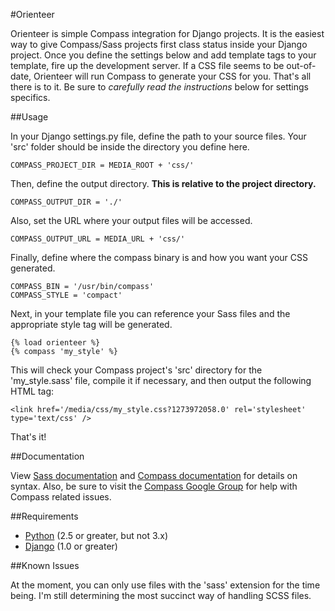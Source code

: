 #Orienteer

Orienteer is simple Compass integration for Django projects. It is the easiest 
way to give Compass/Sass projects first class status inside your Django 
project. Once you define the settings below and add template tags to your
template, fire up the development server. If a CSS file seems to be 
out-of-date, Orienteer will run Compass to generate your CSS for you. That's
all there is to it. Be sure to *carefully read the instructions* below for 
settings specifics.


##Usage

In your Django settings.py file, define the path to your source files. Your 
'src' folder should be inside the directory you define here.

    COMPASS_PROJECT_DIR = MEDIA_ROOT + 'css/'
    
Then, define the output directory. **This is relative to the project directory.**

    COMPASS_OUTPUT_DIR = './'

Also, set the URL where your output files will be accessed.

    COMPASS_OUTPUT_URL = MEDIA_URL + 'css/'

Finally, define where the compass binary is and how you want your CSS generated.

    COMPASS_BIN = '/usr/bin/compass'
    COMPASS_STYLE = 'compact'

Next, in your template file you can reference your Sass files and the appropriate
style tag will be generated.

    {% load orienteer %}
    {% compass 'my_style' %}

This will check your Compass project's 'src' directory for the 'my_style.sass' 
file, compile it if necessary, and then output the following HTML tag:

    <link href='/media/css/my_style.css?1273972058.0' rel='stylesheet' type='text/css' />

That's it!


##Documentation

View [Sass documentation](http://sass-lang.com/docs.html) and 
[Compass documentation](http://compass-style.org/docs/) for details on syntax.
Also, be sure to visit the [Compass Google Group](http://groups.google.com/group/compass-users)
for help with Compass related issues. 


##Requirements

- [Python](http://python.org/) (2.5 or greater, but not 3.x)
- [Django](http://www.djangoproject.com/) (1.0 or greater)


##Known Issues

At the moment, you can only use files with the 'sass' extension for the time 
being. I'm still determining the most succinct way of handling SCSS files.
